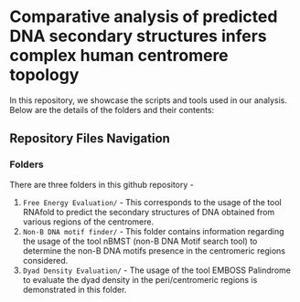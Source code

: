 # Comparative analysis of predicted DNA secondary structures infers complex human centromere topology

In this repository, we showcase the scripts and tools used in our analysis. Below are the details of the folders and their contents:

## Repository Files Navigation

### Folders
There are three folders in this github repository - 
1. `Free Energy Evaluation/` - This corresponds to the usage of the tool RNAfold to predict the secondary structures of DNA obtained from various regions of the centromere.
2. `Non-B DNA motif finder/` - This folder contains information regarding the usage of the tool nBMST (non-B DNA Motif search tool) to determine the non-B DNA motifs presence in the centromeric regions considered.
3. `Dyad Density Evaluation/` - The usage of the tool EMBOSS Palindrome to evaluate the dyad density in the peri/centromeric regions is demonstrated in this folder.
